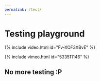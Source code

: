 ```yaml
---
permalink: /test/
---
```


# Testing playground

{% include video.html id="Fv-XOF3XBvE" %}

{% include vimeo.html id="533511146" %}

## No more testing :P
